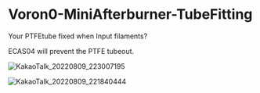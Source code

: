 # Voron0-MiniAfterburner-TubeFitting

Your PTFEtube fixed when Input filaments?

ECAS04 will prevent the PTFE tubeout.

![KakaoTalk_20220809_223007195](https://user-images.githubusercontent.com/110684743/183661782-f3998d3d-3844-46b6-9443-a0585ca7a466.jpg)

![KakaoTalk_20220809_221840444](https://user-images.githubusercontent.com/110684743/183661799-9ea9d97b-a889-4c89-9f1b-67d45dce995b.jpg)
